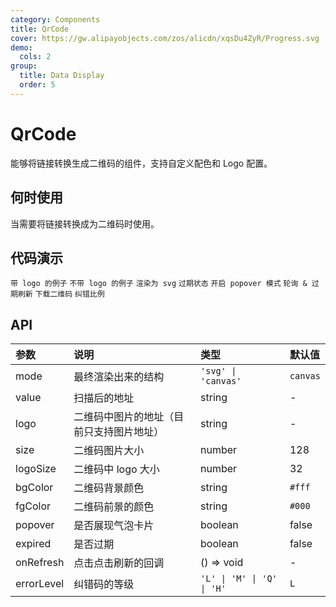 ```yaml
---
category: Components
title: QrCode
cover: https://gw.alipayobjects.com/zos/alicdn/xqsDu4ZyR/Progress.svg
demo:
  cols: 2
group:
  title: Data Display
  order: 5
---
```


# QrCode

能够将链接转换生成二维码的组件，支持自定义配色和 Logo 配置。

<Alert message="若二维码无法扫码识别，可能是因为链接地址过长导致像素过于密集，可以通过 `size` 配置二维码更大，或者通过短链接服务等方式将链接变短。"></Alert>

## 何时使用

当需要将链接转换成为二维码时使用。

## 代码演示

<!-- prettier-ignore -->
<code src="./demo/logo.tsx">带 logo 的例子</code>
<code src="./demo/withoutlogo.tsx">不带 logo 的例子</code>
<code src="./demo/rendermode.tsx">渲染为 svg</code>
<code src="./demo/outdated.tsx">过期状态</code>
<code src="./demo/popover.tsx">开启 popover 模式</code>
<code src="./demo/refresh.tsx">轮询 & 过期刷新</code>
<code src="./demo/download.tsx">下载二维码</code>
<code src="./demo/errorlevel.tsx">纠错比例</code>

## API

| 参数       | 说明                                     | 类型                        | 默认值   |
| :--------- | :--------------------------------------- | :-------------------------- | :------- |
| mode       | 最终渲染出来的结构                       | `'svg' \| 'canvas'`         | `canvas` |
| value      | 扫描后的地址                             | string                      | -        |
| logo       | 二维码中图片的地址（目前只支持图片地址） | string                      | -        |
| size       | 二维码图片大小                           | number                      | 128      |
| logoSize   | 二维码中 logo 大小                       | number                      | 32       |
| bgColor    | 二维码背景颜色                           | string                      | `#fff`   |
| fgColor    | 二维码前景的颜色                         | string                      | `#000`   |
| popover    | 是否展现气泡卡片                         | boolean                     | false    |
| expired    | 是否过期                                 | boolean                     | false    |
| onRefresh  | 点击点击刷新的回调                       | () => void                  | -        |
| errorLevel | 纠错码的等级                             | `'L' \| 'M' \| 'Q' \| 'H' ` | `L`      |

